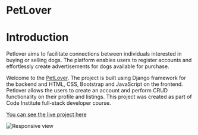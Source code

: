# PetLover

# Introduction

Petlover aims to facilitate connections between individuals interested in buying or selling dogs. The platform enables users to register accounts and effortlessly create advertisements for dogs available for purchase.

Welcome to the [PetLover](https://petlover-6900a2845617.herokuapp.com/). The project is built using Django framework for the backend and HTML, CSS, Bootstrap and JavaScript on the frontend. Petlover allows the users to create an account and perform CRUD functionality on their profile and listings. This project was created as part of Code Institute full-stack developer course.

[You can see the live project here](https://petlover-6900a2845617.herokuapp.com/)

![Responsive view]()
